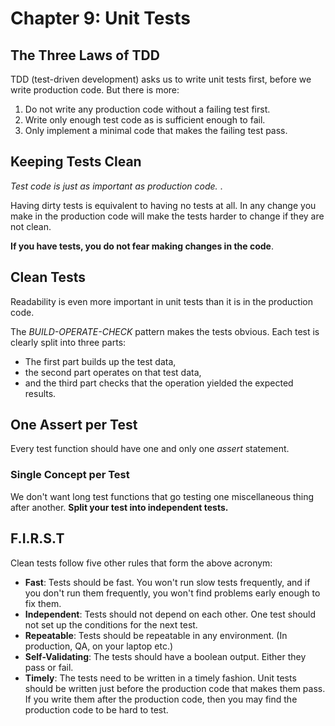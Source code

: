 # Chapter 9: Unit Tests

## The Three Laws of TDD

TDD (test-driven development) asks us to write unit tests first, before we write production code. But there is more:

1) Do not write any production code without a failing test first.
2) Write only enough test code as is sufficient enough to fail.
3) Only implement a minimal code that makes the failing test pass.

## Keeping Tests Clean

 *Test code is just as important as production code.* .
 
 Having dirty tests is equivalent to having no tests at all. In any change you make in the production code will make the tests harder to change if they are not clean.

 **If you have tests, you do not fear making changes in the code**.

 ## Clean Tests

 Readability is even more important in unit tests than it is in the production code.

 The *BUILD-OPERATE-CHECK* pattern makes the tests obvious. Each test is clearly split into three parts: 
 
 - The first part builds up the test data,
 - the second part operates on that test data, 
 - and the third part checks that the operation yielded the expected results.

## One Assert per Test

Every test function should have one and only one *assert* statement.

### Single Concept per Test

We don't want long test functions that go testing one miscellaneous thing after another. **Split your test into independent tests.**

## F.I.R.S.T

Clean tests follow five other rules that form the above acronym:

- **Fast**: Tests should be fast. You won't run slow tests frequently, and if you don't run them frequently, you won't find problems early enough to fix them.
- **Independent**: Tests should not depend on each other. One test should not set up the conditions for the next test.
- **Repeatable**: Tests should be repeatable in any environment. (In production, QA, on your laptop etc.)
- **Self-Validating**: The tests should have a boolean output. Either they pass or fail.
- **Timely**: The tests need to be written in a timely fashion. Unit tests should be written just before the production code that makes them pass. If you write them after the production code, then you may find the production code to be hard to test.
